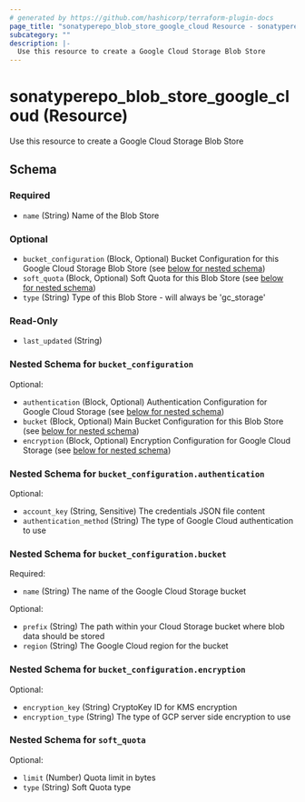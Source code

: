 ```yaml
---
# generated by https://github.com/hashicorp/terraform-plugin-docs
page_title: "sonatyperepo_blob_store_google_cloud Resource - sonatyperepo"
subcategory: ""
description: |-
  Use this resource to create a Google Cloud Storage Blob Store
---
```


# sonatyperepo_blob_store_google_cloud (Resource)

Use this resource to create a Google Cloud Storage Blob Store



<!-- schema generated by tfplugindocs -->
## Schema

### Required

- `name` (String) Name of the Blob Store

### Optional

- `bucket_configuration` (Block, Optional) Bucket Configuration for this Google Cloud Storage Blob Store (see [below for nested schema](#nestedblock--bucket_configuration))
- `soft_quota` (Block, Optional) Soft Quota for this Blob Store (see [below for nested schema](#nestedblock--soft_quota))
- `type` (String) Type of this Blob Store - will always be 'gc_storage'

### Read-Only

- `last_updated` (String)

<a id="nestedblock--bucket_configuration"></a>
### Nested Schema for `bucket_configuration`

Optional:

- `authentication` (Block, Optional) Authentication Configuration for Google Cloud Storage (see [below for nested schema](#nestedblock--bucket_configuration--authentication))
- `bucket` (Block, Optional) Main Bucket Configuration for this Blob Store (see [below for nested schema](#nestedblock--bucket_configuration--bucket))
- `encryption` (Block, Optional) Encryption Configuration for Google Cloud Storage (see [below for nested schema](#nestedblock--bucket_configuration--encryption))

<a id="nestedblock--bucket_configuration--authentication"></a>
### Nested Schema for `bucket_configuration.authentication`

Optional:

- `account_key` (String, Sensitive) The credentials JSON file content
- `authentication_method` (String) The type of Google Cloud authentication to use


<a id="nestedblock--bucket_configuration--bucket"></a>
### Nested Schema for `bucket_configuration.bucket`

Required:

- `name` (String) The name of the Google Cloud Storage bucket

Optional:

- `prefix` (String) The path within your Cloud Storage bucket where blob data should be stored
- `region` (String) The Google Cloud region for the bucket


<a id="nestedblock--bucket_configuration--encryption"></a>
### Nested Schema for `bucket_configuration.encryption`

Optional:

- `encryption_key` (String) CryptoKey ID for KMS encryption
- `encryption_type` (String) The type of GCP server side encryption to use



<a id="nestedblock--soft_quota"></a>
### Nested Schema for `soft_quota`

Optional:

- `limit` (Number) Quota limit in bytes
- `type` (String) Soft Quota type

